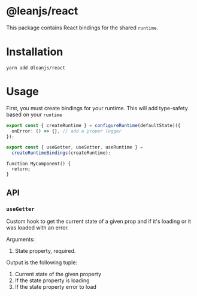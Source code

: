 # @leanjs/react

This package contains React bindings for the shared `runtime`.

# Installation

`yarn add @leanjs/react`

# Usage

First, you must create bindings for your runtime. This will add type-safety based on your `runtime`

```ts
export const { createRuntime } = configureRuntime(defaultState)({
  onError: () => {}, // add a proper logger
});

export const { useGetter, useSetter, useRuntime } =
  createRuntimeBindings(createRuntime);
```

```tsx
function MyComponent() {
  return;
}
```

## API

### `useGetter`

Custom hook to get the current state of a given prop and if it's loading or it was loaded with an error.

Arguments:

1. State property, required.

Output is the following tuple:

1. Current state of the given property
2. If the state property is loading
3. If the state property error to load
